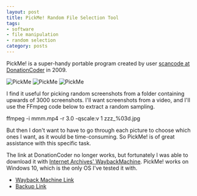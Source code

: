```yaml
---
layout: post
title: PickMe! Random File Selection Tool
tags:
- software
- file manipulation
- random selection
category: posts
---
```

PickMe! is a super-handy portable program created by user [scancode at DonationCoder](http://www.donationcoder.com/forum/?topic=17316.msg153630#msg153630) in 2009. 

![PickMe](https://i.imgur.com/E0cn2oQ.jpg)
![PickMe](https://i.imgur.com/8TUvqqr.png)
![PickMe](https://i.imgur.com/123lmpZ.png)

I find it useful for picking random screenshots from a folder containing upwards of 3000 screenshots. I'll want screenshots from a video, and I'll use the FFmpeg code below to extract a random sampling. 

  ffmpeg -i mmm.mp4 -r 3.0 -qscale:v 1 zzz_%03d.jpg

But then I don't want to have to go through each picture to choose which ones I want, as it would be time-consuming. So PickMe! is of great assistance with this specific task.

The link at DonationCoder no longer works, but fortunately I was able to download it with [Internet Archives' WaybackMachine](https://web.archive.org/web/*/http://www.jellyfishsystems.com/downloads/pickme.zip). PickMe! works on Windows 10, which is the only OS I've tested it with.

* [Wayback Machine Link](https://web.archive.org/web/*/http://www.jellyfishsystems.com/downloads/pickme.zip)
* [Backup Link](https://mega.nz/#!EptHzJCI)
